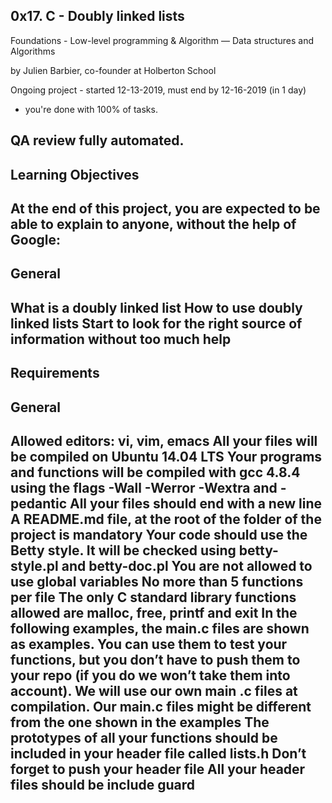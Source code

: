 0x17. C - Doubly linked lists
-----------------------------------------------------------------------
Foundations - Low-level programming & Algorithm ― Data structures and Algorithms

 by Julien Barbier, co-founder at Holberton School

 Ongoing project - started 12-13-2019, must end by 12-16-2019 (in 1 day)
 - you're done with 100% of tasks.

 QA review fully automated.
--------------------------------------------------------------------
Learning Objectives
--------------------------------------------------------------------
At the end of this project, you are expected to be able to explain to anyone,
without the help of Google:
-------------------------------
General
-------------------------------
What is a doubly linked list
How to use doubly linked lists
Start to look for the right source of information without too much help
-------------------------------------------------------------------------
Requirements
------------------------------------------------------------------------


General
-----------------------------------------------------------------------
Allowed editors: vi, vim, emacs
All your files will be compiled on Ubuntu 14.04 LTS
Your programs and functions will be compiled with gcc 4.8.4 using
the flags -Wall -Werror -Wextra and -pedantic
All your files should end with a new line
A README.md file, at the root of the folder of the project is mandatory
Your code should use the Betty style. It will be checked
using betty-style.pl and betty-doc.pl
You are not allowed to use global variables
No more than 5 functions per file
The only C standard library functions allowed are malloc, free,
printf and exit
In the following examples, the main.c files are shown as examples.
You can use them to test your functions, but you don’t have to push them to
your repo (if you do we won’t take them into account).
We will use our own main
.c files at compilation. Our main.c
files might be different from the one shown in the examples
The prototypes of all your functions should be included in your header
file called lists.h
Don’t forget to push your header file
All your header files should be include guard
------------------------------------------------------------------------
